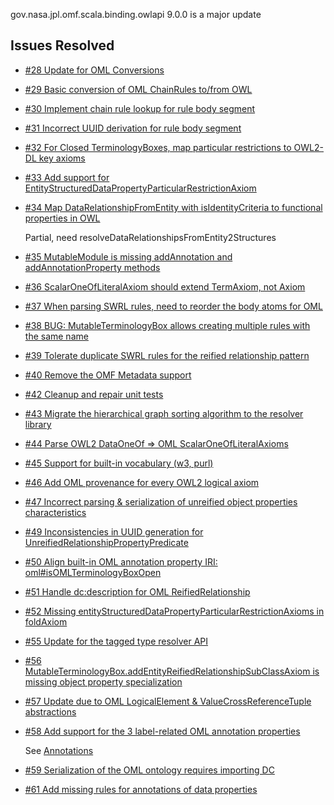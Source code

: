 gov.nasa.jpl.omf.scala.binding.owlapi 9.0.0 is a major update

## Issues Resolved

- [#28 Update for OML Conversions](https://github.com/JPL-IMCE/gov.nasa.jpl.omf.scala.binding.owlapi/issues/28)

- [#29 Basic conversion of OML ChainRules to/from OWL](https://github.com/JPL-IMCE/gov.nasa.jpl.omf.scala.binding.owlapi/issues/29)

- [#30 Implement chain rule lookup for rule body segment](https://github.com/JPL-IMCE/gov.nasa.jpl.omf.scala.binding.owlapi/issues/30)

- [#31 Incorrect UUID derivation for rule body segment](https://github.com/JPL-IMCE/gov.nasa.jpl.omf.scala.binding.owlapi/issues/31)

- [#32 For Closed TerminologyBoxes, map particular restrictions to OWL2-DL key axioms](https://github.com/JPL-IMCE/gov.nasa.jpl.omf.scala.binding.owlapi/issues/32)

- [#33 Add support for EntityStructuredDataPropertyParticularRestrictionAxiom](https://github.com/JPL-IMCE/gov.nasa.jpl.omf.scala.binding.owlapi/issues/33)

- [#34 Map DataRelationshipFromEntity with isIdentityCriteria to functional properties in OWL](https://github.com/JPL-IMCE/gov.nasa.jpl.omf.scala.binding.owlapi/issues/34)

  Partial, need resolveDataRelationshipsFromEntity2Structures
  
- [#35 MutableModule is missing addAnnotation and addAnnotationProperty methods](https://github.com/JPL-IMCE/gov.nasa.jpl.omf.scala.binding.owlapi/issues/35)

- [#36 ScalarOneOfLiteralAxiom should extend TermAxiom, not Axiom](https://github.com/JPL-IMCE/gov.nasa.jpl.omf.scala.binding.owlapi/issues/36)

- [#37 When parsing SWRL rules, need to reorder the body atoms for OML](https://github.com/JPL-IMCE/gov.nasa.jpl.omf.scala.binding.owlapi/issues/37)

- [#38 BUG: MutableTerminologyBox allows creating multiple rules with the same name](https://github.com/JPL-IMCE/gov.nasa.jpl.omf.scala.binding.owlapi/issues/38)

- [#39 Tolerate duplicate SWRL rules for the reified relationship pattern](https://github.com/JPL-IMCE/gov.nasa.jpl.omf.scala.binding.owlapi/issues/39)

- [#40 Remove the OMF Metadata support](https://github.com/JPL-IMCE/gov.nasa.jpl.omf.scala.binding.owlapi/issues/40)

- [#42 Cleanup and repair unit tests](https://github.com/JPL-IMCE/gov.nasa.jpl.omf.scala.binding.owlapi/issues/42)

- [#43 Migrate the hierarchical graph sorting algorithm to the resolver library](https://github.com/JPL-IMCE/gov.nasa.jpl.omf.scala.binding.owlapi/issues/43)

- [#44 Parse OWL2 DataOneOf => OML ScalarOneOfLiteralAxioms](https://github.com/JPL-IMCE/gov.nasa.jpl.omf.scala.binding.owlapi/issues/44)

- [#45 Support for built-in vocabulary (w3, purl)](https://github.com/JPL-IMCE/gov.nasa.jpl.omf.scala.binding.owlapi/issues/45)

- [#46 Add OML provenance for every OWL2 logical axiom](https://github.com/JPL-IMCE/gov.nasa.jpl.omf.scala.binding.owlapi/issues/46)

- [#47 Incorrect parsing & serialization of unreified object properties characteristics](https://github.com/JPL-IMCE/gov.nasa.jpl.omf.scala.binding.owlapi/issues/47)

- [#49 Inconsistencies in UUID generation for UnreifiedRelationshipPropertyPredicate](https://github.com/JPL-IMCE/gov.nasa.jpl.omf.scala.binding.owlapi/issues/49)

- [#50 Align built-in OML annotation property IRI: oml#isOMLTerminologyBoxOpen](https://github.com/JPL-IMCE/gov.nasa.jpl.omf.scala.binding.owlapi/issues/50)

- [#51 Handle dc:description for OML ReifiedRelationship](https://github.com/JPL-IMCE/gov.nasa.jpl.omf.scala.binding.owlapi/issues/51)

- [#52 Missing entityStructuredDataPropertyParticularRestrictionAxioms in foldAxiom](https://github.com/JPL-IMCE/gov.nasa.jpl.omf.scala.binding.owlapi/issues/52)

- [#55 Update for the tagged type resolver API](https://github.com/JPL-IMCE/gov.nasa.jpl.omf.scala.binding.owlapi/issues/55)

- [#56 MutableTerminologyBox.addEntityReifiedRelationshipSubClassAxiom is missing object property specialization](https://github.com/JPL-IMCE/gov.nasa.jpl.omf.scala.binding.owlapi/issues/56)

- [#57 Update due to OML LogicalElement & ValueCrossReferenceTuple abstractions](https://github.com/JPL-IMCE/gov.nasa.jpl.omf.scala.binding.owlapi/issues/57)

- [#58 Add support for the 3 label-related OML annotation properties](https://github.com/JPL-IMCE/gov.nasa.jpl.omf.scala.binding.owlapi/issues/58)

  See [Annotations](../doc/Annotations.md)
  
- [#59 Serialization of the OML ontology requires importing DC](https://github.com/JPL-IMCE/gov.nasa.jpl.omf.scala.binding.owlapi/issues/59)

- [#61 Add missing rules for annotations of data properties](https://github.com/JPL-IMCE/gov.nasa.jpl.omf.scala.binding.owlapi/issues/61)
